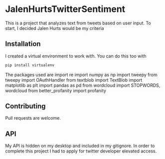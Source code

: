 # JalenHurtsTwitterSentiment

This is a project that analyzes text from tweets based on user input. To start, I decided Jalen Hurts would be my criteria

## Installation

I created a virtual environment to work with. You can do this too with

```bash
pip install virtualenv
```

The packages used are 
import re
import numpy as np
import tweepy
from tweepy import OAuthHandler
from textblob import TextBlob
import matplotlib as plt
import pandas as pd
from wordcloud import STOPWORDS, wordcloud
from better_profanity import profanity

## Contributing
Pull requests are welcome.

## API
My API is hidden on my desktop and included in my gitignore.
In order to complete this project I had to apply for twitter developer elevated access.




